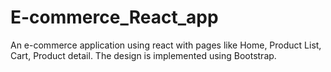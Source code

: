 # E-commerce_React_app
An e-commerce application using react with pages like Home, Product List, Cart, Product detail. The design is implemented using Bootstrap.
